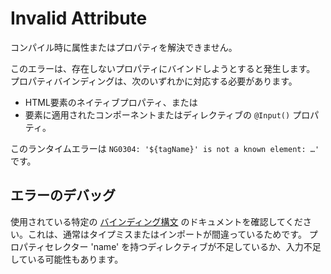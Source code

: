# Invalid Attribute

<docs-video src="https://www.youtube.com/embed/wfLkB3RsSJM"/>

コンパイル時に属性またはプロパティを解決できません。

このエラーは、存在しないプロパティにバインドしようとすると発生します。
プロパティバインディングは、次のいずれかに対応する必要があります。

* HTML要素のネイティブプロパティ、または
* 要素に適用されたコンポーネントまたはディレクティブの `@Input()` プロパティ。

このランタイムエラーは `NG0304: '${tagName}' is not a known element: …'` です。

## エラーのデバッグ

使用されている特定の [バインディング構文](guide/templates) のドキュメントを確認してください。これは、通常はタイプミスまたはインポートが間違っているためです。
プロパティセレクター 'name' を持つディレクティブが不足しているか、入力不足している可能性もあります。

